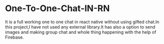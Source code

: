 # One-To-One-Chat-IN-RN

It is a full working one to one chat in react native without using gifted chat.In this project,I have not used any external 
library.It has also a option to send images and making group chat and whole thing happening with the help of Firebase.
